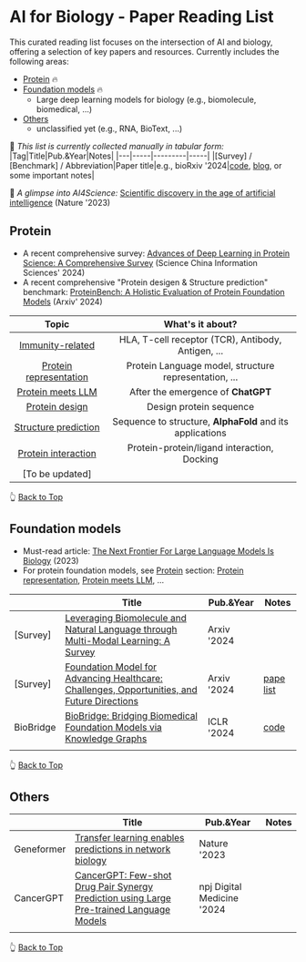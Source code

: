 # AI for Biology - Paper Reading List

This curated reading list focuses on the intersection of AI and biology, offering a selection of key papers and resources. Currently includes the following areas:

- [Protein](#protein) 🔥
- [Foundation models](#foundation-models) 🔥
  - Large deep learning models for biology (e.g., biomolecule, biomedical, ...)
- [Others](#others)
  - unclassified yet (e.g., RNA, BioText, ...)


🚀 *This list is currently collected manually in tabular form:*
|Tag|Title|Pub.&Year|Notes|
|---|-----|---------|-----|
|[Survey] / [Benchmark] / Abbreviation|Paper title|e.g., bioRxiv '2024|[code](https://github.com/evolutionaryscale/esm), [blog](https://www.evolutionaryscale.ai/blog/esm3-release), or some important notes|


🚀 *A glimpse into AI4Science:* [Scientific discovery in the age of artificial intelligence](https://www.nature.com/articles/s41586-023-06221-2) (Nature '2023)


## Protein

- A recent comprehensive survey: [Advances of Deep Learning in Protein Science: A Comprehensive Survey](https://arxiv.org/pdf/2403.05314) (Science China Information Sciences' 2024)
- A recent comprehensive "Protein desigen & Structure prediction" benchmark: [ProteinBench: A Holistic Evaluation of Protein Foundation Models](https://arxiv.org/pdf/2409.06744v1) (Arxiv' 2024)


|Topic|What's it about?|
|:-:|:-:|
|[Immunity-related](protein/Immunity-related.md)|HLA, T-cell receptor (TCR), Antibody, Antigen, ...|
|[Protein representation](protein/protein-representation.md)|Protein Language model, structure representation, ...|
|[Protein meets LLM](protein/protein-meets-llm.md)|After the emergence of **ChatGPT**|
|[Protein design](protein/protein-design.md)|Design protein sequence|
|[Structure prediction](protein/structure-prediction.md)|Sequence to structure, **AlphaFold** and its applications|
|[Protein interaction](protein/protein-interaction.md)|Protein-protein/ligand interaction, Docking|
|[To be updated]||

👆 [Back to Top](#ai-for-biology---paper-reading-list)


## Foundation models

- Must-read article: [The Next Frontier For Large Language Models Is Biology](https://www.forbes.com/sites/robtoews/2023/07/16/the-next-frontier-for-large-language-models-is-biology/?sh=5817f11b6f05) (2023)
- For protein foundation models, see [Protein](#protein) section: [Protein representation](protein/protein-representation.md), [Protein meets LLM](protein/protein-meets-llm.md), ...


|   |Title|Pub.&Year|Notes|
|---|-----|---------|-----|
|[Survey]|[Leveraging Biomolecule and Natural Language through Multi-Modal Learning: A Survey](https://arxiv.org/abs/2403.01528)|Arxiv '2024|
|[Survey]|[Foundation Model for Advancing Healthcare: Challenges, Opportunities, and Future Directions](https://arxiv.org/abs/2404.03264)|Arxiv '2024|[pape list](https://github.com/YutingHe-list/Awesome-Foundation-Models-for-Advancing-Healthcare)|
|BioBridge|[BioBridge: Bridging Biomedical Foundation Models via Knowledge Graphs](https://arxiv.org/abs/2310.03320)|ICLR '2024|[code](https://github.com/RyanWangZf/BioBridge)|
||||


👆 [Back to Top](#ai-for-biology---paper-reading-list)


## Others

|   |Title|Pub.&Year|Notes|
|---|-----|---------|-----|
|Geneformer|[Transfer learning enables predictions in network biology](https://www.nature.com/articles/s41586-023-06139-9)|Nature '2023||
|CancerGPT|[CancerGPT: Few-shot Drug Pair Synergy Prediction using Large Pre-trained Language Models](https://www.nature.com/articles/s41746-024-01024-9)|npj Digital Medicine '2024||
||||


👆 [Back to Top](#ai-for-biology---paper-reading-list)